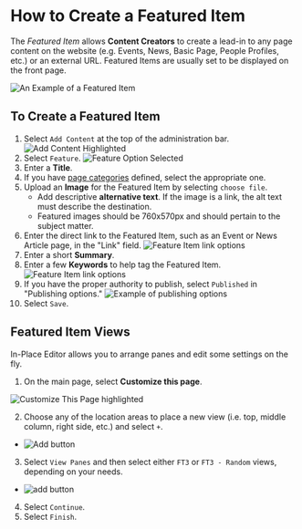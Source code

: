 # How to Create a Featured Item
The *Featured Item* allows **Content Creators** to create a lead-in to any page content on the website (e.g. Events, News, Basic Page, People Profiles, etc.) or an external URL. Featured Items are usually set to be displayed on the front page.

![An Example of a Featured Item](../images/fIex.png)

## To Create a Featured Item
1. Select `Add Content` at the top of the administration bar.
![Add Content Highlighted](../images/ambac.png)
2. Select `Feature`.
![Feature Option Selected](../images/addconfI.png)
3. Enter a **Title**.
4. If you have [page categories](../taxonomies.md) defined, select the appropriate one.
5. Upload an **Image** for the Featured Item by selecting `choose file`.
    * Add descriptive **alternative text**. If the image is a link, the alt text must describe the destination.
    * Featured images should be 760x570px and should pertain to the subject matter.
6. Enter the direct link to the Featured Item, such as an Event or News Article page, in the "Link" field.
![Feature Item link options](../images/featitleimglink.png)
7. Enter a short **Summary**.
8. Enter a few **Keywords** to help tag the Featured Item.
![Feature Item link options](../images/featitleimglink.png)
9. If you have the proper authority to publish, select `Published` in "Publishing options."
![Example of publishing options](../images/pubopt.png)
10. Select `Save`.

## Featured Item Views
In-Place Editor allows you to arrange panes and edit some settings on the fly.
1. On the main page, select **Customize this page**.

![Customize This Page highlighted](../images/Customize.png)

2. Choose any of the location areas to place a new view (i.e. top, middle column, right side, etc.) and select `+`.
  * ![Add button](../images/add.png)
3. Select `View Panes` and then select either `FT3` or `FT3 - Random` views, depending on your needs.
  * ![add button](../images/ft3view.png)
4. Select `Continue`.
5. Select `Finish`.
  

